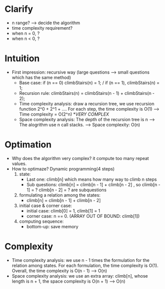 # Clarify
- n range? --> decide the algorithm
- time complexity requirement?
- when n = 0, ?
- when n < 0, ?
# Intuition
- First impression: recursive way (large questions --> small questions which has the same method)
  - Base case: if (n == 0)  climbStairs(n) = 1; / if (n == 1), climbStairs(n) = 1;
  - Recursion rule: climbStairs(n) = climbStairs(n - 1) + climbStairs(n - 2);
  - Time complexity analysis: draw a recursion tree, we use recursion function 2^0 + 2^1 + .... For each step, the time complexity is O(1) --> Time complexity = O(2^n) **VERY COMPLEX*
  - Space complexity analysis: The depth of the recursion tree is n --> The alogrithm use n call stacks. --> Space complexity: O(n)
# Optimation
- Why does the algorithm very complex? it compute too many repeat values.
- How to optimaze? Dynamic programming(4 steps)
  1. state: 
      - Last one: climb[n] which means how many way to climb n steps
      - Sub questions: climb[n] = climb[n - 1] + climb[n - 2] , so climb[n - 1] = ? climb[n - 2] = ? are subquestions
  2. formulating a relation among the states:
      - climb[n] = climb[n - 1] + climb[n - 2]
  3. initial case & corner case:
      - initial case: climb[0] = 1, climb[1] = 1
      - corner case: n == 0. (ARRAY OUT OF BOUND: climb[1])
  4. computing sequence:
      - bottom-up: save memory
# Complexity
- Time complexity analysis: we use n - 1 times the formulation for the relation among states. For each formulation, the time complexity is O(1). Overall, the time complexity is O(n - 1) --> O(n)
- Space complexity analysis: we use an extra array: climb\[n\], whose length is n + 1, the space complexity is O(n + 1) --> O(n)
